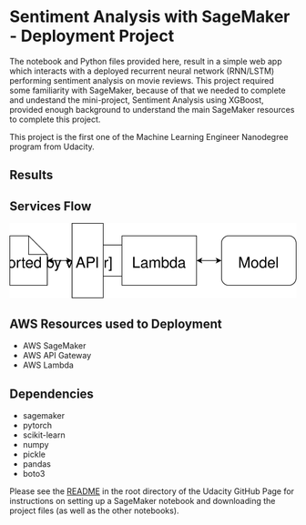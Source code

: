 # Sentiment Analysis with SageMaker - Deployment Project

The notebook and Python files provided here, result in a simple web app which interacts with a deployed recurrent neural network (RNN/LSTM) performing sentiment analysis on movie reviews. This project required some familiarity with SageMaker, because of that we needed to complete and undestand the mini-project, Sentiment Analysis using XGBoost, provided enough background to understand the main SageMaker resources to complete this project.

This project is the first one of the Machine Learning Engineer Nanodegree program from Udacity.

## Results


## Services Flow

![Services Flow](https://github.com/rodolfojt/Sentiment-Analysis-SageMaker/blob/master/Web%20App%20Diagram.svg)

## AWS Resources used to Deployment

- AWS SageMaker
- AWS API Gateway
- AWS Lambda

## Dependencies

- sagemaker
- pytorch
- scikit-learn
- numpy
- pickle
- pandas
- boto3

Please see the [README](https://github.com/udacity/sagemaker-deployment/tree/master/README.md) in the root directory of the Udacity GitHub Page for instructions on setting up a SageMaker notebook and downloading the project files (as well as the other notebooks).
